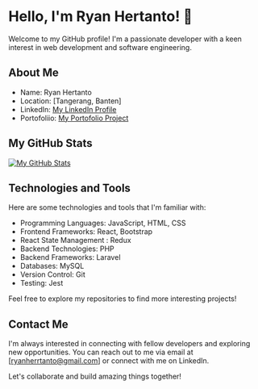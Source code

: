 # Hello, I'm Ryan Hertanto! 👋

Welcome to my GitHub profile! I'm a passionate developer with a keen interest in web development and software engineering.

## About Me
- Name: Ryan Hertanto
- Location: [Tangerang, Banten]
- LinkedIn: [My LinkedIn Profile](https://www.linkedin.com/in/ryan-hertanto-06aa531b6/)
- Portofoliio: [My Portofolio Project](https://portofolio-ryanhtanto.vercel.app/)

## My GitHub Stats
[![My GitHub Stats](https://github-readme-stats.vercel.app/api?username=ryanhtanto&show_icons=true&count_private=true)](https://github.com/ryanhtanto)

## Technologies and Tools
Here are some technologies and tools that I'm familiar with:
- Programming Languages: JavaScript, HTML, CSS
- Frontend Frameworks: React, Bootstrap
- React State Management : Redux
- Backend Technologies: PHP
- Backend Frameworks: Laravel
- Databases:  MySQL
- Version Control: Git
- Testing: Jest

Feel free to explore my repositories to find more interesting projects!

## Contact Me
I'm always interested in connecting with fellow developers and exploring new opportunities. You can reach out to me via email at [ryanherrtanto@gmail.com] or connect with me on LinkedIn.

Let's collaborate and build amazing things together!
<!--
**ryanhtanto/ryanhtanto** is a ✨ _special_ ✨ repository because its `README.md` (this file) appears on your GitHub profile.
https://www.dicoding.com/academies/317/tutorials/17226?from=17221
Here are some ideas to get you started:

- 🔭 I’m currently working on ...
- 🌱 I’m currently learning ...
- 👯 I’m looking to collaborate on ...
- 🤔 I’m looking for help with ...
- 💬 Ask me about ...
- 📫 How to reach me: ...
- 😄 Pronouns: ...
- ⚡ Fun fact: ...
-->
